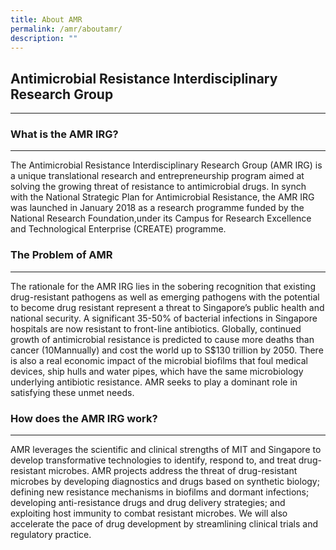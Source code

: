 ```yaml
---
title: About AMR
permalink: /amr/aboutamr/
description: ""
---
```








## Antimicrobial Resistance Interdisciplinary Research Group
-------------------------------------------------

### What is the AMR IRG?
--------------------

The Antimicrobial Resistance Interdisciplinary Research Group (AMR IRG) is a unique translational research and entrepreneurship program aimed at solving the growing threat of resistance to antimicrobial drugs. In synch with the National Strategic Plan for Antimicrobial Resistance, the AMR IRG was launched in January 2018 as a research programme funded by the National Research Foundation,under its Campus for Research Excellence and Technological Enterprise (CREATE) programme.

### The Problem of AMR
------------------

The rationale for the AMR IRG lies in the sobering recognition that existing drug-resistant pathogens as well as emerging pathogens with the potential to become drug resistant represent a threat to Singapore’s public health and national security. A significant 35-50% of bacterial infections in Singapore hospitals are now resistant to front-line antibiotics. Globally, continued growth of antimicrobial resistance is predicted to cause more deaths than cancer (10Mannually) and cost the world up to S$130 trillion by 2050. There is also a real economic impact of the microbial biofilms that foul medical devices, ship hulls and water pipes, which have the same microbiology underlying antibiotic resistance. AMR seeks to play a dominant role in satisfying these unmet needs.

### How does the AMR IRG work?
--------------------------

AMR leverages the scientific and clinical strengths of MIT and Singapore to develop transformative technologies to identify, respond to, and treat drug-resistant microbes. AMR projects address the threat of drug-resistant microbes by developing diagnostics and drugs based on synthetic biology; defining new resistance mechanisms in biofilms and dormant infections; developing anti-resistance drugs and drug delivery strategies; and exploiting host immunity to combat resistant microbes. We will also accelerate the pace of drug development by streamlining clinical trials and regulatory practice.
